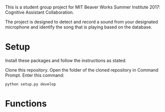 This is a student group project for MIT Beaver Works Summer Institute 2017: Cognitive Assistant Collaboration.

The project is designed to detect and record a sound from your designated microphone and identify the song that is playing based on the database.

# Setup
Install these packages and follow the instructions as stated.

Clone this repository.
Open the folder of the cloned repository in Command Prompt.
Enter this command:
```shell
python setup.py develop
```

# Functions
